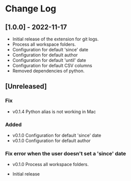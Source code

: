 # Change Log

## [1.0.0] - 2022-11-17

- Initial release of the extension for git logs.
- Process all workspace folders.
- Configuration for default 'since' date
- Configuration for default author
- Configuration for default 'until' date
- Configuration for default CSV columns
- Removed dependencies of python.

## [Unreleased]

### Fix

- v0.1.4 Python alias is not working in Mac

### Added

- v0.1.0 Configuration for default 'since' date
- v0.1.0 Configuration for default author

### Fix error when the user doesn't set a 'since' date

- v0.1.0 Process all workspace folders.


- Initial release